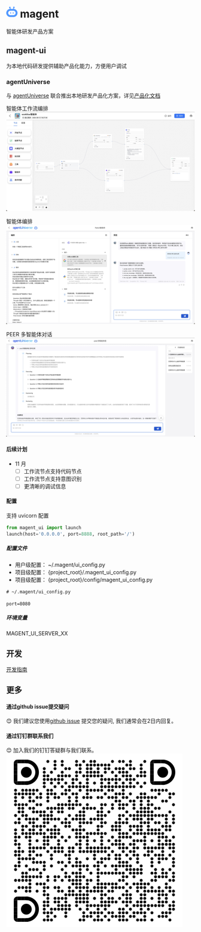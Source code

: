 # <img src="./docs/site/public/logo.svg" width="30"> magent

智能体研发产品方案

## magent-ui

为本地代码研发提供辅助产品化能力，方便用户调试

### agentUniverse

与 [agentUniverse](https://github.com/alipay/agentUniverse) 联合推出本地研发产品化方案，详见[产品化文档](https://github.com/alipay/agentUniverse/blob/master/docs/guidebook/zh/10_1_1_%E4%BA%A7%E5%93%81%E5%8C%96%E5%B9%B3%E5%8F%B0%E5%BF%AB%E9%80%9F%E5%BC%80%E5%A7%8B.md)

智能体工作流编排
![智能体工作流编排](./docs/assets/au-flow.jpg)

智能体编排
![智能体编排](./docs/assets/au-react-dev.jpg)

PEER 多智能体对话
![PEER 多智能体对话](./docs/assets/au-peer-chat.jpg)

#### 后续计划

- 11 月
  - [ ] 工作流节点支持代码节点
  - [ ] 工作流节点支持意图识别
  - [ ] 更清晰的调试信息

#### 配置

支持 uvicorn 配置

```python
from magent_ui import launch
launch(host='0.0.0.0', port=8888, root_path='/')
```

##### 配置文件

- 用户级配置： ~/.magent/ui_config.py
- 项目级配置： {project_root}/.magent_ui_config.py
- 项目级配置： {project_root}/config/magent_ui_config.py

```
# ~/.magent/ui_config.py

port=8080
```

##### 环境变量

MAGENT_UI_SERVER_XX

## 开发

[开发指南](./docs/CONTRIBUTING.md)

## 更多

#### 通过github issue提交疑问

😊 我们建议您使用[github issue](https://github.com/difizen/magent/issues) 提交您的疑问, 我们通常会在2日内回复。

#### 通过钉钉群联系我们

😊 加入我们的钉钉答疑群与我们联系。
![](./docs/site/public/magent-dingding-group.png)
